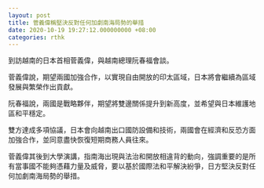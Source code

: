 ```yaml
---
layout: post
title: 菅義偉稱堅決反對任何加劇南海局勢的舉措
date: 2020-10-19 19:27:12.000000000 +08:00
categories: rthk
---
```


到訪越南的日本首相菅義偉，與越南總理阮春福會談。

菅義偉說，期望兩國加強合作，以實現自由開放的印太區域，日本將會繼續為區域發展與繁榮作出貢獻。

阮春福說，兩國是戰略夥伴，期望將雙邊關係提升到新高度，並希望與日本維護地區和平穩定。

雙方達成多項協議，日本會向越南出口國防設備和技術，兩國會在經濟和反恐方面加強合作，並同意盡快恢復短期商務人員往來。

菅義偉其後到大學演講，指南海出現與法治和開放相違背的動向，強調重要的是所有當事國不能夠憑藉力量及威脅，要以基於國際法和平解決紛爭，日方堅決反對任何加劇南海局勢的舉措。
